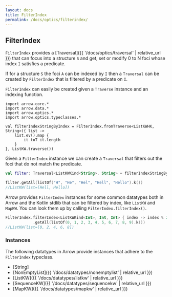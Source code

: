 ```yaml
---
layout: docs
title: FilterIndex
permalink: /docs/optics/filterindex/
---
```


## FilterIndex

`FilterIndex` provides a [Traversal]({{ '/docs/optics/traversal' | relative_url }}) that can focus into a structure `S` and get, set or modify 0 to N foci whose index `I` satisfies a predicate.

If for a structure `S` the foci `A` can be indexed by `I` then a `Traversal` can be created by `FilterIndex` that is filtered by a predicate on `I`.

`FilterIndex` can easily be created given a `Traverse` instance and an indexing function.

```kotlin:ank
import arrow.core.*
import arrow.data.*
import arrow.optics.*
import arrow.optics.typeclasses.*

val filterIndexStringByIndex = FilterIndex.fromTraverse<ListKWHK, String>({ list ->
    list.ev().map {
        it toT it.length
    }
}, ListKW.traverse())
```

Given a `FilterIndex` instance we can create a `Traversal` that filters out the foci that do not match the predicate.

```kotlin
val filter: Traversal<ListKWKind<String>, String> = filterIndexStringByIndex.filter { length -> length > 3 }

filter.getAll(listOf("H", "He", "Hel", "Hell", "Hello").k())
//ListKW(list=[Hell, Hello])
```

Arrow provides `FilterIndex` instances for some common datatypes both in Arrow and the Kotlin stdlib that can be filtered by index, like `ListKW` and `MapKW`. You can look them up by calling `FilterIndex.filterIndex()`.

```kotlin
FilterIndex.filterIndex<ListKWKind<Int>, Int, Int> { index -> index % 2 == 0 }
            .getAll(listOf(0, 1, 2, 3, 4, 5, 6, 7, 8, 9).k())
//ListKW(list=[0, 2, 4, 6, 8])
```

### Instances

The following datatypes in Arrow provide instances that adhere to the `FilterIndex` typeclass.

- [String]
- [NonEmptyList]({{ '/docs/datatypes/nonemptylist' | relative_url }})
- [ListKW]({{ '/docs/datatypes/listkw' | relative_url }})
- [SequenceKW]({{ '/docs/datatypes/sequencekw' | relative_url }})
- [MapKW]({{ '/docs/datatypes/mapkw' | relative_url }})
